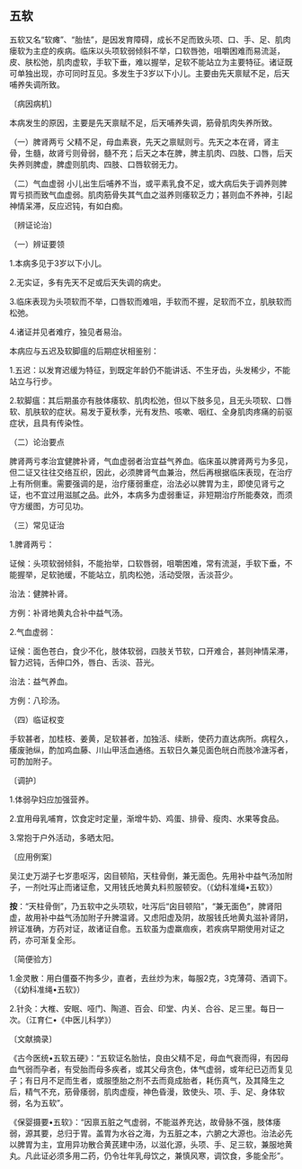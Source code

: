 ## 五软

五软又名“软瘫”、“胎怯”，是因发育障碍，成长不足而致头项、口、手、足、肌肉瘘软为主症的疾病。临床以头项软弱倾斜不举，口软唇弛，咀嚼困难而易流涎，皮、肤松弛，肌肉虚软，手软下垂，难以握举，足软不能站立为主要特征。诸证既可单独出现，亦可同时互见。多发生于3岁以下小儿。主要由先天禀赋不足，后天哺养失调所致。

〔病因病机〕

本病发生的原因，主要是先天禀赋不足，后天哺养失调，筋骨肌肉失养所致。

（一）脾肾两亏  父精不足，母血素衰，先天之禀赋则亏。先天之本在肾，肾主骨，生髓，故肾亏则骨弱，髓不充；后天之本在脾，脾主肌肉、四肢、口唇，后天失养则脾虚，脾虚则肌肉、四肢、口唇软弱无力。

（二）气血虚弱  小儿出生后哺养不当，或平素乳食不足，或大病后失于调养则脾胃亏损而致气血虚弱。肌肉筋骨失其气血之滋养则痿软乏力；甚则血不养神，引起神情呆滞，反应迟钝，有如白痴。

〔辨证论治〕

（一）辨证要领

1.本病多见于3岁以下小儿。

2.无实证，多有先天不足或后天失调的病史。

3.临床表现为头项软而不举，口唇软而难咀，手软而不握，足软而不立，肌肤软而松弛。

4.诸证并见者难疗，独见者易治。

本病应与五迟及软脚瘟的后期症状相鉴别：

1.五迟：以发育迟缓为特征，到既定年龄仍不能讲话、不生牙齿，头发稀少，不能站立与行步。

2.软脚瘟：其后期虽亦有肢体痿软、肌肉松弛，但以下肢多见，且无头项软、口唇软、肌肤软的症状。易发于夏秋季，光有发热、咳嗽、咽红、全身肌肉疼痛的前驱症状，且具有传染性。

（二）论治要点

脾肾两亏孝治宜健脾补肾，气血虚弱者治宜益气养血。临床虽以脾肾两亏为多见，但二证又往往交络互织，因此，必须脾肾气血兼治，然后再根据临床表现，在治疗上有所侧重。需要强调的是，治疗痿弱重症，治法必以脾胃为主，即使见肾亏之证，也不宜过用滋腻之品。此外，本病多为虚弱重证，非短期治疗所能奏效，而须守方缓图，方可见功。

（三）常见证治

1.脾肾两亏：

证候：头项软弱倾斜，不能抬举，口软唇弱，咀嚼困难，常有流涎，手软下垂，不能握举，足软驰缓，不能站立，肌肉松弛，活动受限，舌淡苔少。

治法：健脾补肾。

方例：补肾地黄丸合补中益气汤。

2.气血虚弱：

证候：面色苍白，食少不化，肢体软弱，四肢关节软，口开难合，甚则神情呆滞，智力迟钝，舌伸口外，唇白、舌淡、苔光。

治法：益气养血。

方例：八珍汤。

（四）临证权变

手软甚者，加桂枝、姜黄，足软甚者，加独活、续断，使药力直达病所。病程久，痿废驰纵，酌加鸡血藤、川山甲活血通络。五软日久兼见面色㿠白而肢冷溏泻者，可酌加附子。

〔调护〕

1.体弱孕妇应加强营养。

2.宜用母乳哺育，饮食定时定量，渐增牛奶、鸡蛋、排骨、瘦肉、水果等食品。

3.常抱于户外活动，多晒太阳。

〔应用例案〕

吴江史万湖子七岁患呕泻，囟目顿陷，天柱骨倒，兼无面色。先用补中益气汤加附子，一剂吐泻止而诸证愈，又用钱氏地黄丸料煎服顿安。（《幼科准绳•五软》）

**按**：“天柱骨倒”，乃五软中之头项软，吐泻后“囟目顿陷”，“兼无面色”，脾肾阳虚，故用补中益气汤加附子升脾温肾。又虑阳虚及阴，故服钱氏地黄丸滋补肾阴，辨证准确，方药对证，故诸证自愈。五软虽为虚羸痼疾，若疾病早期使用对证之药，亦可渐复全形。

〔简便验方〕

1.金灵散：用白僵蚕不拘多少，直者，去丝炒为末，每服2克，3克薄荷、酒调下。（《幼科准绳•五软》）

2.针灸：大椎、安眠、哑门、陶道、百会、印堂、内关、合谷、足三里。每日一次。（江育仁•《中医儿科学》）

〔文献摘录〕

《古今医统•五软五硬》：“五软证名胎怯，良由父精不足，母血气衰而得，有因母血气弱而孕者，有受胎而母多疾者，或其父母贪色，体气虚弱，或年纪已迈而复见子；有日月不足而生者，或服堕胎之剂不去而竟成胎者，耗伤真气，及其降生之后，精气不充，筋骨痿弱，肌肉虚瘦，神色昏漫，致使头、项、手、足、身体软弱，名为五软”。

《保婴摄要•五软》：“因禀五脏之气虚弱，不能滋养充达，故骨脉不强，肢体痿弱，源其要，总归于胃。盖胃为水谷之海，为五脏之本，六腑之大源也。治法必先以脾胃为主，宜用异功散合黄芪建中汤，以滋化源，头项、手、足三软，兼服地黄丸。凡此证必须多用二药，仍令壮年乳母饮之，兼慎风寒，调饮食，多能全形”。
